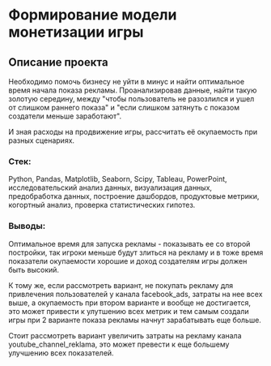 # Формирование модели монетизации игры
## Описание проекта

Необходимо помочь бизнесу не уйти в минус и найти оптимальное время начала показа рекламы. Проанализировав данные, найти такую золотую середину, между "чтобы пользователь не разозлился и ушел от слишком раннего показа" и "если слишком затянуть с показом создатели меньше заработают".

И зная расходы на продвижение игры, рассчитать её окупаемость при разных сценариях.

### Стек:
Python, Pandas, Matplotlib, Seaborn, Scipy, Tableau, PowerPoint, исследовательский анализ данных, визуализация данных, предобработка данных, построение дашбордов, продуктовые метрики, когортный анализ, проверка статистических гипотез.

### Выводы:

Оптимальное время для запуска рекламы - показывать ее со второй постройки, так игроки меньше будут злиться на рекламу и в тоже время показатели окупаемости хорошие и доход создателям игры должен быть высокий.

К тому же, если рассмотреть вариант, не покупать рекламу для привлечения пользователей у канала facebook_ads, затраты на нее всех выше, а окупаемость при втором варианте и вообще не достигается, это может привести к улутшению всех метрик и тем самым создали игры при 2 варианте показа рекламы начнут зарабатывать еще больше.

Стоит рассмотреть вариант увеличить затраты на рекламу канала youtube_channel_reklama, это может превести к еще большему улучшению всех показателей.

